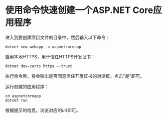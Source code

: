 # 使用命令快速创建一个ASP.NET Core应用程序

进入到要创建项目文件的目录中，然后输入以下命令：

```shell
dotnet new webapp -o aspnetcoreapp
```

启用本地HTTPS，用于信任HTTPS开发证书：

```
dotnet dev-certs https --trust
```

执行命令后，将会弹出是否同意信任开发证书的对话框，点击“是”即可。

运行创建的应用程序：

```
cd aspnetcoreapp
dotnet run
```

根据提示的信息，浏览对应的url即可。